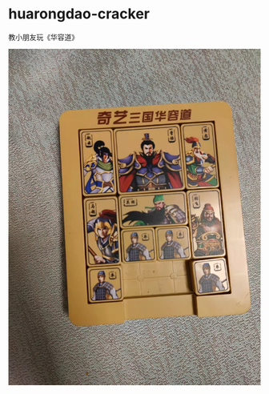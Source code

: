 # huarongdao-cracker

教小朋友玩《华容道》

![alt 华容道](https://raw.githubusercontent.com/richox/huarongdao-cracker/main/img/huarongdao.jpg)

